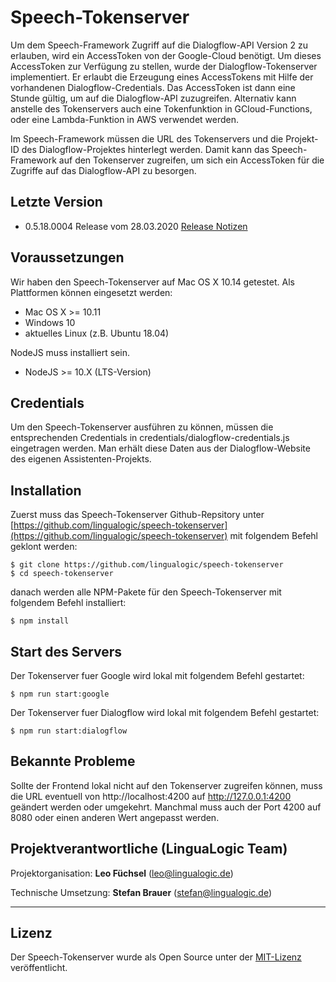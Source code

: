 # Speech-Tokenserver

Um dem Speech-Framework Zugriff auf die Dialogflow-API Version 2 zu erlauben, wird ein AccessToken von der Google-Cloud benötigt. Um dieses AccessToken zur Verfügung zu stellen, wurde der Dialogflow-Tokenserver implementiert. Er erlaubt die Erzeugung eines AccessTokens mit Hilfe der vorhandenen Dialogflow-Credentials. Das AccessToken ist dann eine Stunde gültig, um auf die Dialogflow-API zuzugreifen.
Alternativ kann anstelle des Tokenservers auch eine Tokenfunktion in GCloud-Functions, oder eine Lambda-Funktion in AWS verwendet werden.

Im Speech-Framework müssen die URL des Tokenservers und die Projekt-ID des Dialogflow-Projektes hinterlegt werden. Damit kann das Speech-Framework auf den Tokenserver zugreifen, um sich ein AccessToken für die Zugriffe auf das Dialogflow-API zu besorgen.


## Letzte Version

* 0.5.18.0004 Release vom 28.03.2020 [Release Notizen](./CHANGELOG.md)


## Voraussetzungen

Wir haben den Speech-Tokenserver auf Mac OS X 10.14 getestet. Als Plattformen können eingesetzt werden:

* Mac OS X >= 10.11
* Windows 10
* aktuelles Linux (z.B. Ubuntu 18.04)

NodeJS muss installiert sein.

* NodeJS >= 10.X (LTS-Version)


## Credentials

Um den Speech-Tokenserver ausführen zu können, müssen die entsprechenden Credentials in credentials/dialogflow-credentials.js eingetragen werden. Man erhält diese Daten aus der Dialogflow-Website des eigenen Assistenten-Projekts.


## Installation

Zuerst muss das Speech-Tokenserver Github-Repsitory unter [https://github.com/lingualogic/speech-tokenserver](https://github.com/lingualogic/speech-tokenserver) mit folgendem Befehl geklont werden:

    $ git clone https://github.com/lingualogic/speech-tokenserver
    $ cd speech-tokenserver

danach werden alle NPM-Pakete für den Speech-Tokenserver mit folgendem Befehl installiert:

    $ npm install


## Start des Servers

Der Tokenserver fuer Google wird lokal mit folgendem Befehl gestartet:

    $ npm run start:google

Der Tokenserver fuer Dialogflow wird lokal mit folgendem Befehl gestartet:

    $ npm run start:dialogflow


## Bekannte Probleme

Sollte der Frontend lokal nicht auf den Tokenserver zugreifen können, muss die URL eventuell von http://localhost:4200 auf http://127.0.0.1:4200 geändert werden oder umgekehrt. Manchmal
muss auch der Port 4200 auf 8080 oder einen anderen Wert angepasst werden.


## Projektverantwortliche (LinguaLogic Team)

Projektorganisation:  **Leo Füchsel** (leo@lingualogic.de)

Technische Umsetzung: **Stefan Brauer** (stefan@lingualogic.de)


-------------------

## Lizenz

Der Speech-Tokenserver wurde als Open Source unter der [MIT-Lizenz](./LICENSE) veröffentlicht.
